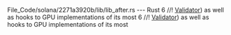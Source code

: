File_Code/solana/2271a3920b/lib/lib_after.rs --- Rust
6 //! [Validator](server/struct.Validator.html)) as well as hooks to GPU implementations of its most                                                         6 //! [Validator](validator/struct.Validator.html)) as well as hooks to GPU implementations of its most

